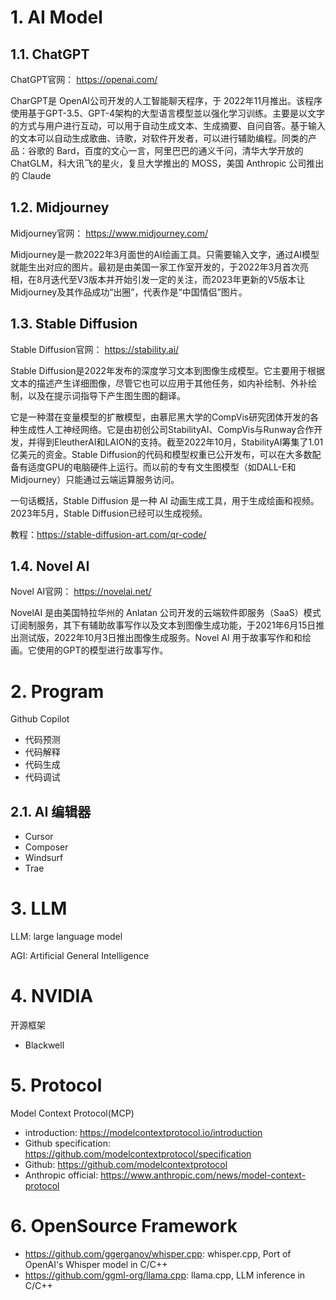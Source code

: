 <!--
 * @Author: JohnJeep
 * @Date: 2022-12-18 16:25:50
 * @LastEditors: JohnJeep
 * @LastEditTime: 2025-04-05 11:36:15
 * @Description: AIGC
 * Copyright (c) 2025 by John Jeep, All Rights Reserved. 
-->

# 1. AI Model

## 1.1. ChatGPT

ChatGPT官网： https://openai.com/

CharGPT是 OpenAI公司开发的人工智能聊天程序，于 2022年11月推出。该程序使用基于GPT-3.5、GPT-4架构的大型语言模型並以强化学习训练。主要是以文字的方式与用户进行互动，可以用于自动生成文本、生成摘要、自问自答。基于输入的文本可以自动生成歌曲、诗歌，对软件开发者，可以进行辅助编程。同类的产品：谷歌的 Bard，百度的文心一言，阿里巴巴的通义千问，清华大学开放的 ChatGLM，科大讯飞的星火，复旦大学推出的 MOSS，美国 Anthropic 公司推出的 Claude

## 1.2. Midjourney

Midjourney官网： https://www.midjourney.com/

Midjourney是一款2022年3月面世的AI绘画工具。只需要输入文字，通过AI模型就能生出对应的图片。最初是由美国一家工作室开发的，于2022年3月首次亮相，在8月迭代至V3版本并开始引发一定的关注，而2023年更新的V5版本让Midjourney及其作品成功“出圈”，代表作是“中国情侣”图片。

## 1.3. Stable Diffusion

Stable Diffusion官网： https://stability.ai/

Stable Diffusion是2022年发布的深度学习文本到图像生成模型。它主要用于根据文本的描述产生详细图像，尽管它也可以应用于其他任务，如内补绘制、外补绘制，以及在提示词指导下产生图生图的翻译。

它是一种潜在变量模型的扩散模型，由慕尼黑大学的CompVis研究团体开发的各种生成性人工神经网络。它是由初创公司StabilityAI、CompVis与Runway合作开发，并得到EleutherAI和LAION的支持。截至2022年10月，StabilityAI筹集了1.01亿美元的资金。Stable Diffusion的代码和模型权重已公开发布，可以在大多数配备有适度GPU的电脑硬件上运行。而以前的专有文生图模型（如DALL-E和Midjourney）只能通过云端运算服务访问。

一句话概括，Stable Diffusion 是一种 AI 动画生成工具，用于生成绘画和视频。2023年5月，Stable Diffusion已经可以生成视频。

 教程：https://stable-diffusion-art.com/qr-code/

## 1.4. Novel AI

Novel AI官网： https://novelai.net/

NovelAI 是由美国特拉华州的 Anlatan 公司开发的云端软件即服务（SaaS）模式订阅制服务，其下有辅助故事写作以及文本到图像生成功能，于2021年6月15日推出测试版，2022年10月3日推出图像生成服务。Novel AI 用于故事写作和和绘画。它使用的GPT的模型进行故事写作。

# 2. Program

Github Copilot

- 代码预测
- 代码解释
- 代码生成
- 代码调试

## 2.1. AI 编辑器

- Cursor
- Composer
- Windsurf
- Trae

# 3. LLM

LLM: large language model

AGI: Artificial General Intelligence

# 4. NVIDIA

开源框架
- Blackwell

# 5. Protocol

Model Context Protocol(MCP)
- introduction: https://modelcontextprotocol.io/introduction
- Github specification: https://github.com/modelcontextprotocol/specification
- Github: https://github.com/modelcontextprotocol
- Anthropic official: https://www.anthropic.com/news/model-context-protocol


# 6. OpenSource Framework

- https://github.com/ggerganov/whisper.cpp: whisper.cpp, Port of OpenAI's Whisper model in C/C++
- https://github.com/ggml-org/llama.cpp: llama.cpp, LLM inference in C/C++
